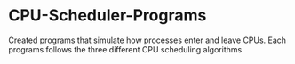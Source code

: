 # CPU-Scheduler-Programs
Created programs that simulate how processes enter and leave CPUs. Each programs follows the three different CPU scheduling algorithms
